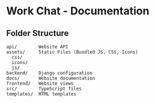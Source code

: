 # Work Chat - Documentation

## Folder Structure
```
api/        Website API
assets/     Static Files (Bundled JS, CSS, Icons)
  css/
  icons/
  js/
backend/    Django configuration
docs/       Website documentation
frontend/   Website views
src/        TypeScript files
templates/  HTML templates
```